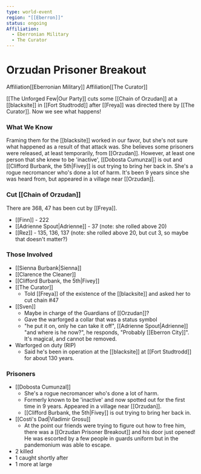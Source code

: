 ```yaml
---
type: world-event
region: "[[Eberron]]"
status: ongoing
Affiliation:
  - Eberronian Military
  - The Curator
---
```

# Orzudan Prisoner Breakout
<span class="dataview inline-field"><span class="inline-field-key">Affiliation</span><span class="inline-field-value">[[Eberronian Military]]</span></span>
<span class="dataview inline-field"><span class="inline-field-key">Affiliation</span><span class="inline-field-value">[[The Curator]]</span></span>

[[The Unforged Few|Our Party]] cuts some [[Chain of Orzudan]] at a [[blacksite]] in [[Fort Studtrodd]] after [[Freya]] was directed there by [[The Curator]]. Now we see what happens! 

### What We Know
Framing them for the [[blacksite]] worked in our favor, but she's not sure what happened as a result of that attack was. She believes some prisoners were released, at least temporarily, from [[Orzudan]]. However, at least one person that she knew to be 'inactive', [[Dobosta Cumunzal]] is out and [[Clifford Burbank, the 5th|Fivey]] is out trying to bring her back in. She's a rogue necromancer who's done a lot of harm. It's been 9 years since she was heard from, but appeared in a village near [[Orzudan]].

### Cut [[Chain of Orzudan]] 
There are 368, 47 has been cut by [[Freya]]. 
* [[Finn]] - 222 
* [[Adrienne Spout|Adrienne]] - 37 (note: she rolled above 20)
* [[Rez]] - 135, 136, 137 (note: she rolled above 20, but cut 3, so maybe that doesn't matter?)

### Those Involved
* [[Sienna Burbank|Sienna]]
* [[Clarence the Cleaner]] 
* [[Clifford Burbank, the 5th|Fivey]]
* [[The Curator]]
	* Told [[Freya]] of the existence of the [[blacksite]] and asked her to cut chain #47 
* [[Sven]]
	* Maybe in charge of the Guardians of [[Orzudan]]? 
	* Gave the warforged a collar that was a status symbol
	* "he put it on, only he can take it off", [[Adrienne Spout|Adrienne]] "and where is he now?", he responds, "Probably [[Eberron City]]". It's magical, and cannot be removed.
* Warforged on duty (RIP)
	* Said he's been in operation at the [[blacksite]] at [[Fort Studtrodd]] for about 130 years.

### Prisoners
* [[Dobosta Cumunzal]] 
	* She's a rogue necromancer who's done a lot of harm.
	* Formerly known to be 'inactive' and now spotted out for the first time in 9 years. Appeared in a village near [[Orzudan]].
	* [[Clifford Burbank, the 5th|Fivey]] is out trying to bring her back in. 
* [[Costi's Dad|Vladimir Grosu]]
	* At the point our friends were trying to figure out how to free him, there was a [[Orzudan Prisoner Breakout]] and his door just opened! He was escorted by a few people in guards uniform but in the pandemonium was able to escape. 
* 2 killed
* 1 caught shortly after
* 1 more at large



